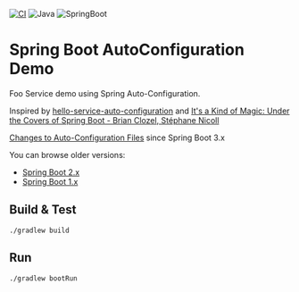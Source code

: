 [![CI](https://github.com/rogervinas/spring-boot-autoconfiguration-demo/actions/workflows/gradle.yml/badge.svg?branch=master)](https://github.com/rogervinas/spring-boot-autoconfiguration-demo/actions/workflows/gradle.yml)
![Java](https://img.shields.io/badge/Java-21-blue?labelColor=black)
![SpringBoot](https://img.shields.io/badge/SpringBoot-3.3.0-blue?labelColor=black)

# Spring Boot AutoConfiguration Demo

Foo Service demo using Spring Auto-Configuration.

Inspired by [hello-service-auto-configuration](https://github.com/snicoll-demos/hello-service-auto-configuration) and [It's a Kind of Magic: Under the Covers of Spring Boot - Brian Clozel, Stéphane Nicoll](https://www.youtube.com/watch?v=jDchAEHIht0)

[Changes to Auto-Configuration Files](https://github.com/spring-projects/spring-boot/wiki/Spring-Boot-3.0-Migration-Guide#auto-configuration-files) since Spring Boot 3.x

You can browse older versions:
* [Spring Boot 2.x](https://github.com/rogervinas/spring-boot-autoconfiguration-demo/tree/spring-boot-2.x)
* [Spring Boot 1.x](https://github.com/rogervinas/spring-boot-autoconfiguration-demo/tree/spring-boot-1.x)

## Build & Test

```shell
./gradlew build
```

## Run

```shell
./gradlew bootRun
```
